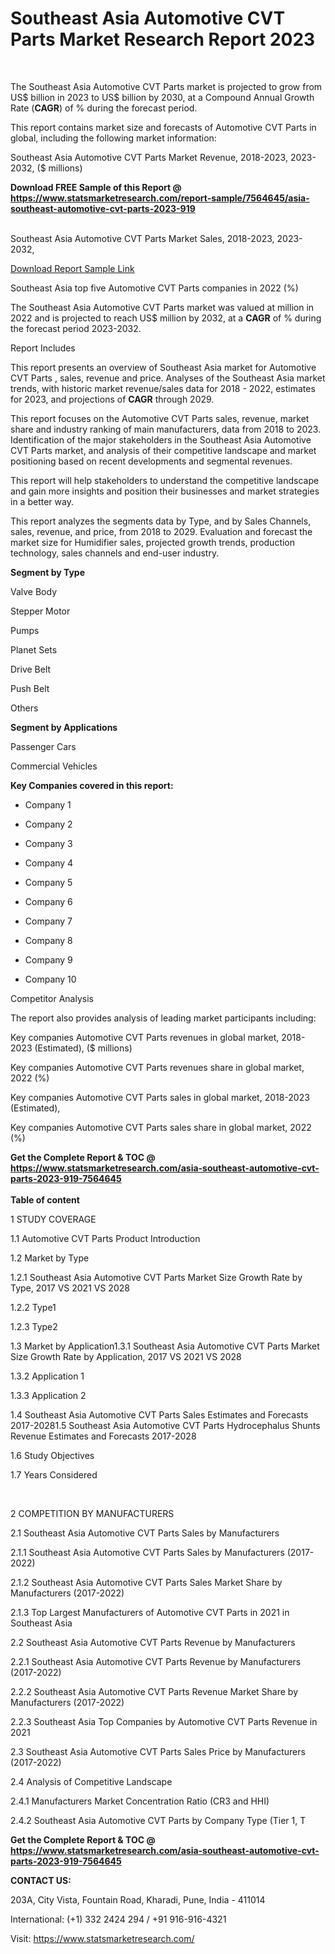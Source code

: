 <h1>Southeast Asia Automotive CVT Parts Market Research Report 2023</h1><br/><p>The Southeast Asia Automotive CVT Parts market is projected to grow from US$ billion in 2023 to US$ billion by 2030, at a Compound Annual Growth Rate (<strong>CAGR</strong>) of % during the forecast period.</p><p>
 
 This report contains market size and forecasts of Automotive CVT Parts in global, including the following market information:</p><p>
 
 Southeast Asia Automotive CVT Parts Market Revenue, 2018-2023, 2023-2032, ($ millions)</p><div><b>Download FREE Sample of this Report @ <a href="https://www.statsmarketresearch.com/download-free-sample/7564645/asia-southeast-automotive-cvt-parts-2023-919">https://www.statsmarketresearch.com/report-sample/7564645/asia-southeast-automotive-cvt-parts-2023-919</a></b></div><br><p>
 
 Southeast Asia Automotive CVT Parts Market Sales, 2018-2023, 2023-2032,</p><p><a href="https://www.statsmarketresearch.com/download-free-sample/7564645/asia-southeast-automotive-cvt-parts-2023-919">Download Report Sample Link</a></p><p>
 
 Southeast Asia top five Automotive CVT Parts companies in 2022 (%)</p><p>
 
 The Southeast Asia Automotive CVT Parts market was valued at million in 2022 and is projected to reach US$ million by 2032, at a <strong>CAGR</strong> of % during the forecast period 2023-2032.</p><p>
 
 Report Includes</p><p>
 
 This report presents an overview of Southeast Asia market for Automotive CVT Parts , sales, revenue and price. Analyses of the Southeast Asia market trends, with historic market revenue/sales data for 2018 - 2022, estimates for 2023, and projections of <strong>CAGR</strong> through 2029.</p><p>
 
 This report focuses on the Automotive CVT Parts sales, revenue, market share and industry ranking of main manufacturers, data from 2018 to 2023. Identification of the major stakeholders in the Southeast Asia Automotive CVT Parts market, and analysis of their competitive landscape and market positioning based on recent developments and segmental revenues.</p><p>
 
 This report will help stakeholders to understand the competitive landscape and gain more insights and position their businesses and market strategies in a better way.</p><p>
 
 This report analyzes the segments data by Type, and by Sales Channels, sales, revenue, and price, from 2018 to 2029. Evaluation and forecast the market size for Humidifier sales, projected growth trends, production technology, sales channels and end-user industry.</p><p>
 
  <strong>Segment by Type</strong></p><p>
 
 Valve Body</p><p>Stepper Motor</p><p>Pumps</p><p>Planet Sets</p><p>Drive Belt</p><p>Push Belt</p><p>Others</p><p>
 
 <strong> Segment <strong><strong>by Applications</strong></strong></strong></p><p>
 
 Passenger Cars</p><p>Commercial Vehicles</p><p><strong>Key Companies covered in this report:</strong></p><p>
 
 </p><ul><p></p><li>Company 1</li><p></p><li>Company 2</li><p></p><li>Company 3</li><p></p><li>Company 4</li><p></p><li>Company 5</li><p></p><li>Company 6</li><p></p><li>Company 7</li><p></p><li>Company 8</li><p></p><li>Company 9</li><p></p><li>Company 10</li><p></p></ul><p>Competitor Analysis</p><p>
 
 The report also provides analysis of leading market participants including:</p><p>
 
 Key companies Automotive CVT Parts revenues in global market, 2018-2023 (Estimated), ($ millions)</p><p>
 
 Key companies Automotive CVT Parts revenues share in global market, 2022 (%)</p><p>
 
 Key companies Automotive CVT Parts sales in global market, 2018-2023 (Estimated),</p><p>
 
 Key companies Automotive CVT Parts sales share in global market, 2022 (%)</p><div><b>Get the Complete Report & TOC @ <a href="https://www.statsmarketresearch.com/asia-southeast-automotive-cvt-parts-2023-919-7564645">https://www.statsmarketresearch.com/asia-southeast-automotive-cvt-parts-2023-919-7564645</a></b></div><br><b>Table of content</b><p>1 STUDY COVERAGE<br />
 
 1.1 Automotive CVT Parts Product Introduction<br />
 
 1.2 Market by Type<br />
 
 1.2.1 Southeast Asia Automotive CVT Parts Market Size Growth Rate by Type, 2017 VS 2021 VS 2028<br />
 
 1.2.2 Type1<br />
 
 1.2.3 Type2<br />
 
 1.3 Market by Application1.3.1 Southeast Asia Automotive CVT Parts Market Size Growth Rate by Application, 2017 VS 2021 VS 2028<br />
 
 1.3.2 Application 1<br />
 
 1.3.3 Application 2<br />
 
 1.4 Southeast Asia Automotive CVT Parts Sales Estimates and Forecasts 2017-20281.5 Southeast Asia Automotive CVT Parts Hydrocephalus Shunts Revenue Estimates and Forecasts 2017-2028<br />
 
 1.6 Study Objectives<br />
 
 1.7 Years Considered<br />
 
 <br />
 
 2 COMPETITION BY MANUFACTURERS<br />
 
 2.1 Southeast Asia Automotive CVT Parts Sales by Manufacturers<br />
 
 2.1.1 Southeast Asia Automotive CVT Parts Sales by Manufacturers (2017-2022)<br />
 
 2.1.2 Southeast Asia Automotive CVT Parts Sales Market Share by Manufacturers (2017-2022)<br />
 
 2.1.3 Top Largest Manufacturers of Automotive CVT Parts in 2021 in Southeast Asia<br />
 
 2.2 Southeast Asia Automotive CVT Parts Revenue by Manufacturers<br />
 
 2.2.1 Southeast Asia Automotive CVT Parts Revenue by Manufacturers (2017-2022)<br />
 
 2.2.2 Southeast Asia Automotive CVT Parts Revenue Market Share by Manufacturers (2017-2022)<br />
 
 2.2.3 Southeast Asia Top Companies by Automotive CVT Parts Revenue in 2021<br />
 
 2.3 Southeast Asia Automotive CVT Parts Sales Price by Manufacturers (2017-2022)<br />
 
 2.4 Analysis of Competitive Landscape<br />
 
 2.4.1 Manufacturers Market Concentration Ratio (CR3 and HHI)<br />
 
 2.4.2 Southeast Asia Automotive CVT Parts by Company Type (Tier 1, T<br><div><b>Get the Complete Report & TOC @ <a href="https://www.statsmarketresearch.com/asia-southeast-automotive-cvt-parts-2023-919-7564645">https://www.statsmarketresearch.com/asia-southeast-automotive-cvt-parts-2023-919-7564645</a></b></div></p>
 
 <b>CONTACT US:</b><br>
 
 203A, City Vista, Fountain Road, Kharadi, Pune, India - 411014 <br>
 
 International: (+1) 332 2424 294 / +91 916-916-4321<br>
 
 Visit: <a href="https://www.statsmarketresearch.com/">https://www.statsmarketresearch.com/</a>
 
 <br>